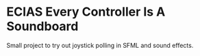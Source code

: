 # ECIAS Every Controller Is A Soundboard

Small project to try out joystick polling in SFML and sound effects.
